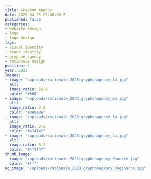 ```yaml
---
title: Gryphon Agency
date: 2023-04-25 22:40:00 Z
published: false
categories:
- website design
- logo
- logo design
tags:
- visual identity
- brand identity
- gryphon agency
- rationale design
position: 4
year: 2023
images:
- image: "/uploads/rationale_2023_gryphonagency_1b.jpg"
  alt: 
  image_ratio: 16-9
  color: "#000"
- image: "/uploads/rationale_2023_gryphonagency_2a.jpg"
  alt: 
  image_ratio: 3-2
  color: "#8e8e8e"
- image: "/uploads/rationale_2023_gryphonagency_3a.jpg"
  alt: 
  image_ratio: 3-2
  color: "#4f4f4f"
- image: "/uploads/rationale_2023_gryphonagency_4a.jpg"
  alt: 
  image_ratio: 3-2
  color: "#4f4f4f"
thumb_image:
  image: "/uploads/rationale_2023_gryphonagency_0source.jpg"
  color: "#fff"
og_image: "/uploads/rationale_2023_gryphonagency_0ogsource.jpg"
---
```


